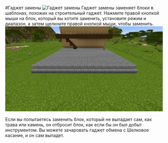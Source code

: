 #Гаджет замены
![Гаджет замены](item:buildinggadgets:exchangertool)
Гаджет замены заменяет блоки в шаблонах, похожих на строительный гаджет. Нажмите правой кнопкой мыши на блок, который вы хотите заменить, установите режим и диапазон, а затем щелкните правой кнопкой мыши, чтобы заменить.
![](exchange.png)

Если вы попытаетесь заменить блок, который не выпадает сам, как трава или камень, он отбросит блок, как если бы он был добыт инструментом. Вы можете зачаровать гаджет обмена с Шелковое касание, и он сам выпадет.